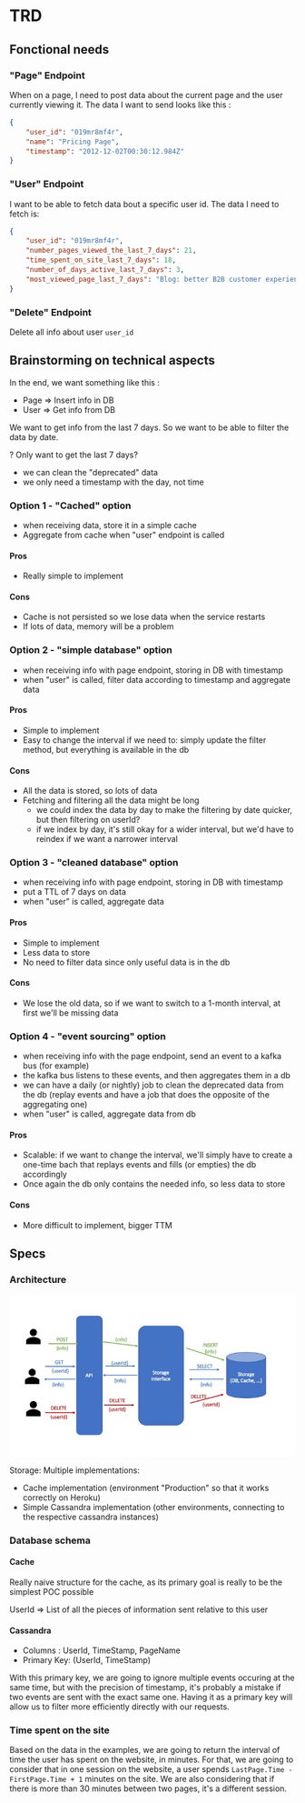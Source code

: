 # TRD

## Fonctional needs

### "Page" Endpoint

When on a page, I need to post data about the current page and the user currently viewing it. The data I want to send looks like this :

```json
{
    "user_id": "019mr8mf4r",
    "name": "Pricing Page",
    "timestamp": "2012-12-02T00:30:12.984Z"
}
```

### "User" Endpoint

I want to be able to fetch data bout a specific user id. The data I need to fetch is:

```json
{
    "user_id": "019mr8mf4r",
    "number_pages_viewed_the_last_7_days": 21,
    "time_spent_on_site_last_7_days": 18,
    "number_of_days_active_last_7_days": 3,
    "most_viewed_page_last_7_days": "Blog: better B2B customer experience"
}
```

### "Delete" Endpoint

Delete all info about user `user_id`

## Brainstorming on technical aspects

In the end, we want something like this :

* Page => Insert info in DB
* User => Get info from DB

We want to get info from the last 7 days. So we want to be able to filter the data by date. 

? Only want to get the last 7 days?
* we can clean the "deprecated" data
* we only need a timestamp with the day, not time

### Option 1 - "Cached" option

* when receiving data, store it in a simple cache
* Aggregate from cache when "user" endpoint is called

#### Pros
* Really simple to implement
#### Cons
* Cache is not persisted so we lose data when the service restarts
* If lots of data, memory will be a problem

### Option 2 - "simple database" option

* when receiving info with page endpoint, storing in DB with timestamp
* when "user" is called, filter data according to timestamp and aggregate data

#### Pros
* Simple to implement
* Easy to change the interval if we need to: simply update the filter method, but everything is available in the db
#### Cons
* All the data is stored, so lots of data
* Fetching and filtering all the data might be long
  - we could index the data by day to make the filtering by date quicker, but then filtering on userId?
  - if we index by day, it's still okay for a wider interval, but we'd have to reindex if we want a narrower interval

### Option 3 - "cleaned database" option

* when receiving info with page endpoint, storing in DB with timestamp
* put a TTL of 7 days on data
* when "user" is called, aggregate data

#### Pros
* Simple to implement
* Less data to store
* No need to filter data since only useful data is in the db
#### Cons
* We lose the old data, so if we want to switch to a 1-month interval, at first we'll be missing data

### Option 4 - "event sourcing" option

* when receiving info with the page endpoint, send an event to a kafka bus (for example)
* the kafka bus listens to these events, and then aggregates them in a db
* we can have a daily (or nightly) job to clean the deprecated data from the db (replay events and have a job that does the opposite of the aggregating one)
* when "user" is called, aggregate data from db

#### Pros
* Scalable: if we want to change the interval, we'll simply have to create a one-time bach that replays events and fills (or empties) the db accordingly
* Once again the db only contains the needed info, so less data to store
#### Cons
* More difficult to implement, bigger TTM

## Specs

### Architecture

![](pictures/schema1.jpg)

Storage: Multiple implementations:
* Cache implementation (environment "Production" so that it works correctly on Heroku)
* Simple Cassandra implementation (other environments, connecting to the respective cassandra instances)

### Database schema

#### Cache

Really naive structure for the cache, as its primary goal is really to be the simplest POC possible

UserId => List of all the pieces of information sent relative to this user

#### Cassandra

* Columns : UserId, TimeStamp, PageName
* Primary Key: (UserId, TimeStamp)

With this primary key, we are going to ignore multiple events occuring at the same time, but with the precision of timestamp, it's probably a mistake if two events are sent with the exact same one. Having it as a primary key will allow us to filter more efficiently directly with our requests.

### Time spent on the site

Based on the data in the examples, we are going to return the interval of time the user has spent on the website, in minutes. For that, we are going to consider that in one session on the website, a user spends `LastPage.Time - FirstPage.Time + 1` minutes on the site. We are also considering that if there is more than 30 minutes between two pages, it's a different session.